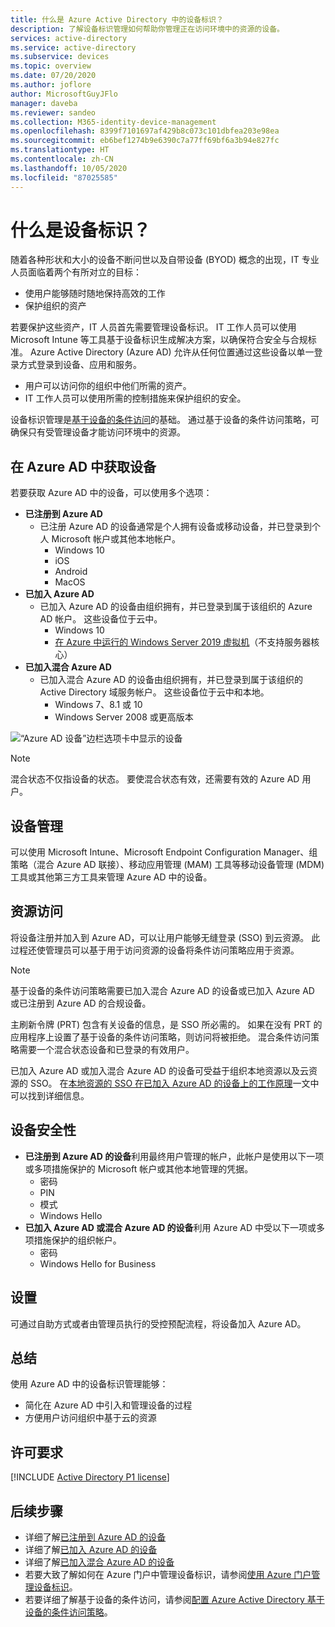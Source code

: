 ```yaml
---
title: 什么是 Azure Active Directory 中的设备标识？
description: 了解设备标识管理如何帮助你管理正在访问环境中的资源的设备。
services: active-directory
ms.service: active-directory
ms.subservice: devices
ms.topic: overview
ms.date: 07/20/2020
ms.author: joflore
author: MicrosoftGuyJFlo
manager: daveba
ms.reviewer: sandeo
ms.collection: M365-identity-device-management
ms.openlocfilehash: 8399f7101697af429b8c073c101dbfea203e98ea
ms.sourcegitcommit: eb6bef1274b9e6390c7a77ff69bf6a3b94e827fc
ms.translationtype: HT
ms.contentlocale: zh-CN
ms.lasthandoff: 10/05/2020
ms.locfileid: "87025585"
---
```

# <a name="what-is-a-device-identity"></a>什么是设备标识？

随着各种形状和大小的设备不断问世以及自带设备 (BYOD) 概念的出现，IT 专业人员面临着两个有所对立的目标：

- 使用户能够随时随地保持高效的工作
- 保护组织的资产

若要保护这些资产，IT 人员首先需要管理设备标识。 IT 工作人员可以使用 Microsoft Intune 等工具基于设备标识生成解决方案，以确保符合安全与合规标准。 Azure Active Directory (Azure AD) 允许从任何位置通过这些设备以单一登录方式登录到设备、应用和服务。

- 用户可以访问你的组织中他们所需的资产。 
- IT 工作人员可以使用所需的控制措施来保护组织的安全。

设备标识管理是[基于设备的条件访问](../conditional-access/require-managed-devices.md)的基础。 通过基于设备的条件访问策略，可确保只有受管理设备才能访问环境中的资源。

## <a name="getting-devices-in-azure-ad"></a>在 Azure AD 中获取设备

若要获取 Azure AD 中的设备，可以使用多个选项：

- **已注册到 Azure AD**
   - 已注册 Azure AD 的设备通常是个人拥有设备或移动设备，并已登录到个人 Microsoft 帐户或其他本地帐户。
      - Windows 10
      - iOS
      - Android
      - MacOS
- **已加入 Azure AD**
   - 已加入 Azure AD 的设备由组织拥有，并已登录到属于该组织的 Azure AD 帐户。 这些设备位于云中。
      - Windows 10 
      - [在 Azure 中运行的 Windows Server 2019 虚拟机](howto-vm-sign-in-azure-ad-windows.md)（不支持服务器核心）
- **已加入混合 Azure AD**
   - 已加入混合 Azure AD 的设备由组织拥有，并已登录到属于该组织的 Active Directory 域服务帐户。 这些设备位于云中和本地。
      - Windows 7、8.1 或 10
      - Windows Server 2008 或更高版本

![“Azure AD 设备”边栏选项卡中显示的设备](./media/overview/azure-active-directory-devices-all-devices.png)

> [!NOTE]
> 混合状态不仅指设备的状态。 要使混合状态有效，还需要有效的 Azure AD 用户。

## <a name="device-management"></a>设备管理

可以使用 Microsoft Intune、Microsoft Endpoint Configuration Manager、组策略（混合 Azure AD 联接）、移动应用管理 (MAM) 工具等移动设备管理 (MDM) 工具或其他第三方工具来管理 Azure AD 中的设备。

## <a name="resource-access"></a>资源访问

将设备注册并加入到 Azure AD，可以让用户能够无缝登录 (SSO) 到云资源。 此过程还使管理员可以基于用于访问资源的设备将条件访问策略应用于资源。 

> [!NOTE]
> 基于设备的条件访问策略需要已加入混合 Azure AD 的设备或已加入 Azure AD 或已注册到 Azure AD 的合规设备。

主刷新令牌 (PRT) 包含有关设备的信息，是 SSO 所必需的。 如果在没有 PRT 的应用程序上设置了基于设备的条件访问策略，则访问将被拒绝。 混合条件访问策略需要一个混合状态设备和已登录的有效用户。

已加入 Azure AD 或加入混合 Azure AD 的设备可受益于组织本地资源以及云资源的 SSO。 在[本地资源的 SSO 在已加入 Azure AD 的设备上的工作原理](azuread-join-sso.md)一文中可以找到详细信息。

## <a name="device-security"></a>设备安全性

- **已注册到 Azure AD 的设备**利用最终用户管理的帐户，此帐户是使用以下一项或多项措施保护的 Microsoft 帐户或其他本地管理的凭据。
   - 密码
   - PIN
   - 模式
   - Windows Hello
- **已加入 Azure AD 或混合 Azure AD 的设备**利用 Azure AD 中受以下一项或多项措施保护的组织帐户。
   - 密码
   - Windows Hello for Business

## <a name="provisioning"></a>设置

可通过自助方式或者由管理员执行的受控预配流程，将设备加入 Azure AD。

## <a name="summary"></a>总结

使用 Azure AD 中的设备标识管理能够：

- 简化在 Azure AD 中引入和管理设备的过程
- 方便用户访问组织中基于云的资源

## <a name="license-requirements"></a>许可要求

[!INCLUDE [Active Directory P1 license](../../../includes/active-directory-p1-license.md)]

## <a name="next-steps"></a>后续步骤

- 详细了解[已注册到 Azure AD 的设备](concept-azure-ad-register.md)
- 详细了解[已加入 Azure AD 的设备](concept-azure-ad-join.md)
- 详细了解[已加入混合 Azure AD 的设备](concept-azure-ad-join-hybrid.md)
- 若要大致了解如何在 Azure 门户中管理设备标识，请参阅[使用 Azure 门户管理设备标识](device-management-azure-portal.md)。
- 若要详细了解基于设备的条件访问，请参阅[配置 Azure Active Directory 基于设备的条件访问策略](../conditional-access/require-managed-devices.md)。
